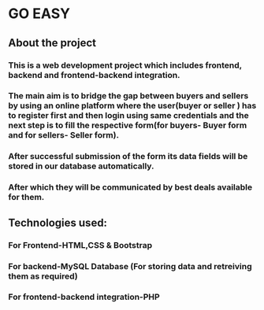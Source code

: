 # GO EASY
## About the project
### This is a web development project which includes frontend, backend and frontend-backend integration.
### The main aim is to bridge the gap between buyers and sellers by using an online platform where the user(buyer or seller ) has to register first and then login using same credentials and the next step is to fill the respective form(for buyers- Buyer form and for sellers- Seller form).
### After successful submission of the form its data fields will be stored in our database automatically.
### After which they will be communicated by best deals available for them.
## Technologies used:
### For Frontend-HTML,CSS & Bootstrap
### For backend-MySQL Database (For storing data and retreiving them as required)
### For frontend-backend integration-PHP


